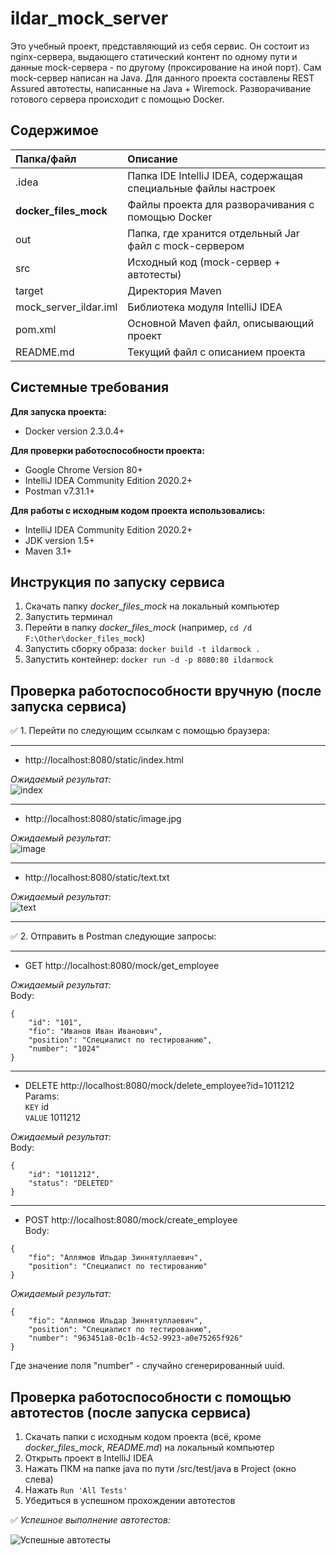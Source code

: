 # ildar_mock_server

Это учебный проект, представляющий из себя сервис. Он состоит из nginx-сервера, выдающего статический контент по одному пути и данные mock-сервера - по другому (проксирование на иной порт). Сам mock-сервер написан на Java. Для данного проекта составлены REST Assured автотесты, написанные на Java + Wiremock. Разворачивание готового сервера происходит с помощью Docker.

## Содержимое

| Папка/файл | Описание | 
|:----|:----|
| .idea | Папка IDE IntelliJ IDEA, содержащая специальные файлы настроек |
| **docker_files_mock** | Файлы проекта для разворачивания с помощью Docker |
| out | Папка, где хранится отдельный Jar файл с mock-сервером |
| src | Исходный код (mock-сервер + автотесты) |
| target | Директория Maven |
| mock_server_ildar.iml | Библиотека модуля IntelliJ IDEA |
| pom.xml | Основной Maven файл, описывающий проект |
| README.md | Текущий файл с описанием проекта  |

## Системные требования

**Для запуска проекта:**    
- Docker version 2.3.0.4+    

**Для проверки работоспособности проекта:**
- Google Chrome Version 80+ 
- IntelliJ IDEA Community Edition 2020.2+     
- Postman v7.31.1+

**Для работы с исходным кодом проекта использовались:**    
- IntelliJ IDEA Community Edition 2020.2+    
- JDK version 1.5+    
- Maven 3.1+    

## Инструкция по запуску сервиса

1. Скачать папку *docker_files_mock* на локальный компьютер
2. Запустить терминал
3. Перейти в папку *docker_files_mock* (например, `cd /d  F:\Other\docker_files_mock`)
4. Запустить сборку образа: 
`docker build -t ildarmock .`
5. Запустить контейнер: 
`docker run -d -p 8080:80 ildarmock`

## Проверка работоспособности вручную (после запуска сервиса)

:white_check_mark: 1. Перейти по следующим ссылкам с помощью браузера:    
____
- http://localhost:8080/static/index.html    

*Ожидаемый результат:*    
![index](https://i.ibb.co/VNX7nfL/index.png "index")
    
____

- http://localhost:8080/static/image.jpg    

*Ожидаемый результат:*    
![image](https://i.ibb.co/Zx596HT/image.png "image")

    
____

- http://localhost:8080/static/text.txt    

*Ожидаемый результат:*    
![text](https://i.ibb.co/F0JWbxn/text.png "text")

    
____

:white_check_mark: 2. Отправить в Postman следующие запросы:    
    
____

- GET http://localhost:8080/mock/get_employee    

*Ожидаемый результат:*    
Body:     
```    
{    
    "id": "101",    
    "fio": "Иванов Иван Иванович",    
    "position": "Специалист по тестированию",    
    "number": "1024"    
}    
```
   
____

- DELETE http://localhost:8080/mock/delete_employee?id=1011212    
Params:     
`KEY` id      
`VALUE` 1011212    

*Ожидаемый результат:*    
Body:     
```    
{    
    "id": "1011212",    
    "status": "DELETED"    
}    
```
    
____
    
- POST http://localhost:8080/mock/create_employee    
Body:     
```    
{    
    "fio": "Аллямов Ильдар Зиннятуллаевич",    
    "position": "Специалист по тестированию"    
} 
```  
    
*Ожидаемый результат:*    
```    
{    
    "fio": "Аллямов Ильдар Зиннятуллаевич",    
    "position": "Специалист по тестированию",    
    "number": "963451a8-0c1b-4c52-9923-a0e75265f926"    
}    
```
Где значение поля "number" - случайно сгенерированный uuid.    

## Проверка работоспособности с помощью автотестов (после запуска сервиса)

1. Скачать папки с исходным кодом проекта (всё, кроме *docker_files_mock*, *README.md*) на локальный компьютер
2. Открыть проект в IntelliJ IDEA
3. Нажать ПКМ на папке java по пути /src/test/java в Project (окно слева)
4. Нажать `Run 'All Tests'`
5. Убедиться в успешном прохождении автотестов

:white_check_mark: *Успешное выполнение автотестов:*    
    
![Успешные автотесты](https://i.ibb.co/fMYg671/Tests.png "Tests")

